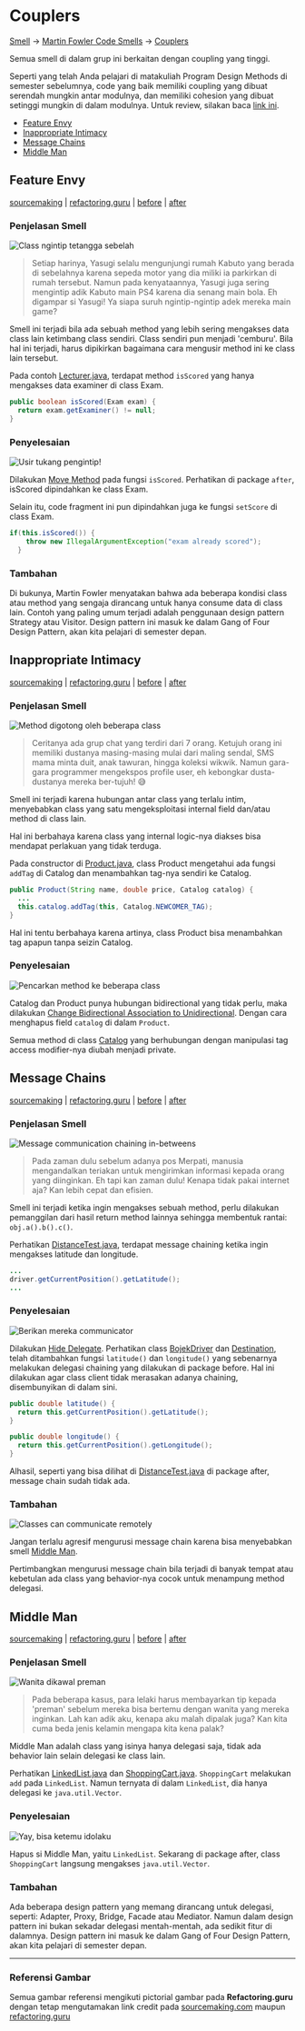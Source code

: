 # Couplers

[Smell](..) → [Martin Fowler Code Smells](.) → [Couplers](#)

Semua smell di dalam grup ini berkaitan dengan coupling yang tinggi.

Seperti yang telah Anda pelajari di matakuliah Program Design Methods di semester sebelumnya, code yang baik memiliki coupling yang dibuat serendah mungkin antar modulnya, dan memiliki cohesion yang dibuat setinggi mungkin di dalam modulnya. Untuk review, silakan baca [link ini](https://www.geeksforgeeks.org/software-engineering-coupling-and-cohesion/).

- [Feature Envy](#feature-envy)
- [Inappropriate Intimacy](#inappropriate-intimacy)
- [Message Chains](#message-chains)
- [Middle Man](#middle-man)


## Feature Envy

[sourcemaking](https://sourcemaking.com/refactoring/smells/feature-envy) |
[refactoring.guru](https://refactoring.guru/smells/feature-envy) |
[before](https://github.com/akmalrusli363/smell/tree/master/src/fowler/couplers/feature_envy/before) |
[after](https://github.com/akmalrusli363/smell/tree/master/src/fowler/couplers/feature_envy/after)

### Penjelasan Smell

![Class ngintip tetangga sebelah](https://refactoring.guru/images/refactoring/content/smells/feature-envy-01.png "Class ngintip tetangga sebelah")

> Setiap harinya, Yasugi selalu mengunjungi rumah Kabuto yang berada di sebelahnya karena sepeda motor yang dia miliki ia parkirkan di rumah tersebut. Namun pada kenyataannya, Yasugi juga sering mengintip adik Kabuto main PS4 karena dia senang main bola. Eh digampar si Yasugi! Ya siapa suruh ngintip-ngintip adek mereka main game?

Smell ini terjadi bila ada sebuah method yang lebih sering mengakses data class lain ketimbang class sendiri. Class sendiri pun menjadi 'cemburu'. Bila hal ini terjadi, harus dipikirkan bagaimana cara mengusir method ini ke class lain tersebut.

Pada contoh [Lecturer.java](https://github.com/akmalrusli363/smell/tree/master/src/fowler/couplers/before/Lecturer.java), terdapat method `isScored` yang hanya mengakses data examiner di class Exam.

```java
public boolean isScored(Exam exam) {
  return exam.getExaminer() != null;
}
```

### Penyelesaian

![Usir tukang pengintip!](https://refactoring.guru/images/refactoring/content/smells/feature-envy-02.png "Usit tukang pengintip!")

Dilakukan [Move Method](https://sourcemaking.com/refactoring/move-method) pada fungsi `isScored`. Perhatikan di package `after`, isScored dipindahkan ke class Exam.

Selain itu, code fragment ini pun dipindahkan juga ke fungsi `setScore` di class Exam.

```java
if(this.isScored()) {
    throw new IllegalArgumentException("exam already scored");
  }
```

### Tambahan

Di bukunya, Martin Fowler menyatakan bahwa ada beberapa kondisi class atau method yang sengaja dirancang untuk hanya consume data di class lain. Contoh yang paling umum terjadi adalah penggunaan design pattern Strategy atau Visitor. Design pattern ini masuk ke dalam Gang of Four Design Pattern, akan kita pelajari di semester depan.


## Inappropriate Intimacy

[sourcemaking](https://sourcemaking.com/refactoring/smells/inappropriate-intimacy) |
[refactoring.guru](https://refactoring.guru/smells/inappropriate-intimacy) |
[before](https://github.com/akmalrusli363/smell/tree/master/src/fowler/couplers/inappropriate_intimacy/before) |
[after](https://github.com/akmalrusli363/smell/tree/master/src/fowler/couplers/inappropriate_intimacy/after)

### Penjelasan Smell

![Method digotong oleh beberapa class](https://refactoring.guru/images/refactoring/content/smells/inappropriate-intimacy-01.png "Method digotong oleh beberapa class")

> Ceritanya ada grup chat yang terdiri dari 7 orang. Ketujuh orang ini memiliki dustanya masing-masing mulai dari maling sendal, SMS mama minta duit, anak tawuran, hingga koleksi wikwik. Namun gara-gara programmer mengekspos profile user, eh kebongkar dusta-dustanya mereka ber-tujuh! :sweat_smile:

Smell ini terjadi karena hubungan antar class yang terlalu intim, menyebabkan class yang satu mengeksploitasi internal field dan/atau method di class lain.

Hal ini berbahaya karena class yang internal logic-nya diakses bisa mendapat perlakuan yang tidak terduga.

Pada constructor di [Product.java](https://github.com/akmalrusli363/smell/tree/master/src/fowler/couplers/inappropriate_intimacy/before/Product.java), class Product mengetahui ada fungsi `addTag` di Catalog dan menambahkan tag-nya sendiri ke Catalog.

```java
public Product(String name, double price, Catalog catalog) {
  ...
  this.catalog.addTag(this, Catalog.NEWCOMER_TAG);
}
```

Hal ini tentu berbahaya karena artinya, class Product bisa menambahkan tag apapun tanpa seizin Catalog.

### Penyelesaian

![Pencarkan method ke beberapa class](https://refactoring.guru/images/refactoring/content/smells/inappropriate-intimacy-02.png "Pencarkan method ke beberapa class")

Catalog dan Product punya hubungan bidirectional yang tidak perlu, maka dilakukan [Change Bidirectional Association to Unidirectional](https://sourcemaking.com/refactoring/change-bidirectional-association-to-unidirectional). Dengan cara menghapus field `catalog` di dalam `Product`.

Semua method di class [Catalog](https://github.com/akmalrusli363/smell/tree/master/src/fowler/couplers/inappropriate_intimacy/after/Catalog.java) yang berhubungan dengan manipulasi tag access modifier-nya diubah menjadi private.


## Message Chains

[sourcemaking](https://sourcemaking.com/refactoring/smells/message-chains) |
[refactoring.guru](https://refactoring.guru/smells/message-chains) |
[before](https://github.com/akmalrusli363/smell/tree/master/src/fowler/couplers/message_chains/before) |
[after](https://github.com/akmalrusli363/smell/tree/master/src/fowler/couplers/message_chains/after)

### Penjelasan Smell

![Message communication chaining in-betweens](https://refactoring.guru/images/refactoring/content/smells/message-chains-01.png "Perpindahan informasi menggunakan komunikasi antar orang")

> Pada zaman dulu sebelum adanya pos Merpati, manusia mengandalkan teriakan untuk mengirimkan informasi kepada orang yang diinginkan. Eh tapi kan zaman dulu! Kenapa tidak pakai internet aja? Kan lebih cepat dan efisien.

Smell ini terjadi ketika ingin mengakses sebuah method, perlu dilakukan pemanggilan dari hasil return method lainnya sehingga membentuk rantai: `obj.a().b().c()`.

Perhatikan [DistanceTest.java](https://github.com/akmalrusli363/smell/tree/master/src/fowler/couplers/message_chains/before/DistanceTest.java), terdapat message chaining ketika ingin mengakses latitude dan longitude.

```java
...
driver.getCurrentPosition().getLatitude();
...
```

### Penyelesaian

![Berikan mereka communicator](https://refactoring.guru/images/refactoring/content/smells/message-chains-02.png "Berikan mereka communicator")

Dilakukan [Hide Delegate](https://sourcemaking.com/refactoring/hide-delegate). Perhatikan class [BojekDriver](https://github.com/akmalrusli363/smell/tree/master/src/fowler/couplers/message_chains/after/BojekDriver.java) dan [Destination](https://github.com/akmalrusli363/smell/tree/master/src/fowler/couplers/message_chains/after/Destination.java), telah ditambahkan fungsi `latitude()` dan `longitude()` yang sebenarnya melakukan delegasi chaining yang dilakukan di package before. Hal ini dilakukan agar class client tidak merasakan adanya chaining, disembunyikan di dalam sini.

```java
public double latitude() {
  return this.getCurrentPosition().getLatitude();
}

public double longitude() {
  return this.getCurrentPosition().getLongitude();
}
```

Alhasil, seperti yang bisa dilihat di [DistanceTest.java](after/DistanceTest.java) di package after, message chain sudah tidak ada.

### Tambahan

![Classes can communicate remotely](https://refactoring.guru/images/refactoring/content/smells/message-chains-03.png "Class dapat berkomunikasi remote dengan rekannya")

Jangan terlalu agresif mengurusi message chain karena bisa menyebabkan smell [Middle Man](#middle-man).

Pertimbangkan mengurusi message chain bila terjadi di banyak tempat atau kebetulan ada class yang behavior-nya cocok untuk menampung method delegasi.


## Middle Man

[sourcemaking](https://sourcemaking.com/refactoring/smells/middle-man) |
[refactoring.guru](https://refactoring.guru/smells/middle-man) |
[before](https://github.com/akmalrusli363/smell/tree/master/src/fowler/couplers/middle_man/before) |
[after](https://github.com/akmalrusli363/smell/tree/master/src/fowler/couplers/middle_man/after)

### Penjelasan Smell

![Wanita dikawal preman](https://refactoring.guru/images/refactoring/content/smells/middle-man-01.png "Akses ke class lain harus melalui perantara")

> Pada beberapa kasus, para lelaki harus membayarkan tip kepada 'preman' sebelum mereka bisa bertemu dengan wanita yang mereka inginkan. Lah kan adik aku, kenapa aku malah dipalak juga? Kan kita cuma beda jenis kelamin mengapa kita kena palak?

Middle Man adalah class yang isinya hanya delegasi saja, tidak ada behavior lain selain delegasi ke class lain.

Perhatikan [LinkedList.java](https://github.com/akmalrusli363/smell/tree/master/src/fowler/couplers/middle_man/before/LinkedList.java) dan [ShoppingCart.java](https://github.com/akmalrusli363/smell/tree/master/src/fowler/couplers/middle_man/before/ShoppingCart.java). `ShoppingCart` melakukan `add` pada `LinkedList`. Namun ternyata di dalam `LinkedList`, dia hanya delegasi ke `java.util.Vector`.


### Penyelesaian

![Yay, bisa ketemu idolaku](https://refactoring.guru/images/refactoring/content/smells/middle-man-02.png "Class dapat berkomunikasi dengan rekan secara langsung")

Hapus si Middle Man, yaitu `LinkedList`. Sekarang di package after, class `ShoppingCart` langsung mengakses `java.util.Vector`.

### Tambahan

Ada beberapa design pattern yang memang dirancang untuk delegasi, seperti: Adapter, Proxy, Bridge, Facade atau Mediator. Namun dalam design pattern ini bukan sekadar delegasi mentah-mentah, ada sedikit fitur di dalamnya. Design pattern ini masuk ke dalam Gang of Four Design Pattern, akan kita pelajari di semester depan.

---

### Referensi Gambar

Semua gambar referensi mengikuti pictorial gambar pada **Refactoring.guru** dengan tetap mengutamakan link credit pada [sourcemaking.com](https://sourcemaking.com/refactoring/smells/) maupun [refactoring.guru](https://refactoring.guru/smells/)
